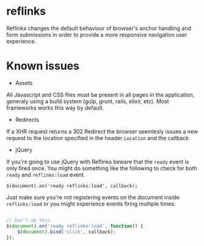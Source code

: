 reflinks
========

Reflinks changes the default behaviour of browser's anchor handling and
form submissions in order to provide a more responsive navigation user experience.

Known issues
============

* Assets

All Javascript and CSS files must be present in all pages in the application, generaly
using a build system (gulp, grunt, rails, elixir, etc). Most frameworks works this way
by default.

* Redirects

If a XHR request returns a 302 Redirect the browser seemlesly issues a new request to
the location specified in the header `Location` and the callback

* jQuery

If you're going to use jQuery with Reflinks beware that the `ready` event is only fired
once. You might do something like the following to check for both `ready` and `reflinks:load`
event.

`$(document).on('ready reflinks:load', callback);`

Just make sure you're not registering events on the document inside `reflinks:load` or you might experience events
firing multiple times.

```javascript

// Don't do this
$(document).on('ready reflinks:load', function() {
    $(document).bind('click', callback);
});

```


